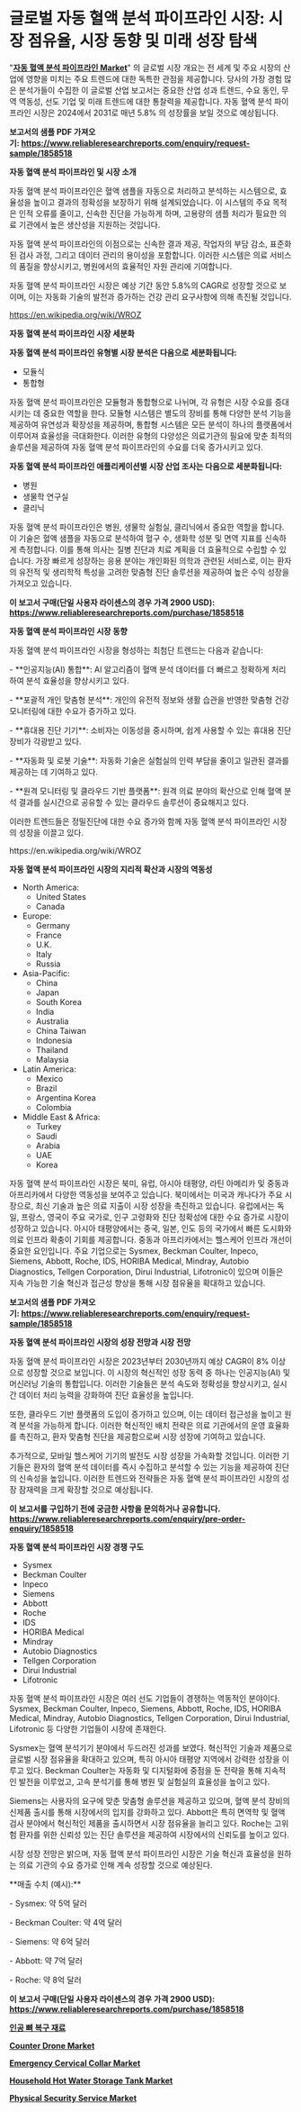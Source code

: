 <p><h1>글로벌 자동 혈액 분석 파이프라인 시장: 시장 점유율, 시장 동향 및 미래 성장 탐색</h1></p><p>"<strong><a href="https://www.reliableresearchreports.com/automatic-blood-analysis-pipeline-r1858518">자동 혈액 분석 파이프라인 Market</a></strong>" 의 글로벌 시장 개요는 전 세계 및 주요 시장의 산업에 영향을 미치는 주요 트렌드에 대한 독특한 관점을 제공합니다. 당사의 가장 경험 많은 분석가들이 수집한 이 글로벌 산업 보고서는 중요한 산업 성과 트렌드, 수요 동인, 무역 역동성, 선도 기업 및 미래 트렌드에 대한 통찰력을 제공합니다. 자동 혈액 분석 파이프라인 시장은 2024에서 2031로 매년 5.8% 의 성장률을 보일 것으로 예상됩니다.</p>
<p><strong>보고서의 샘플 PDF 가져오기:&nbsp;<a href="https://www.reliableresearchreports.com/enquiry/request-sample/1858518">https://www.reliableresearchreports.com/enquiry/request-sample/1858518</a></strong></p>
<p><strong>자동 혈액 분석 파이프라인 및 시장 소개</strong></p>
<p><p>자동 혈액 분석 파이프라인은 혈액 샘플을 자동으로 처리하고 분석하는 시스템으로, 효율성을 높이고 결과의 정확성을 보장하기 위해 설계되었습니다. 이 시스템의 주요 목적은 인적 오류를 줄이고, 신속한 진단을 가능하게 하며, 고용량의 샘플 처리가 필요한 의료 기관에서 높은 생산성을 지원하는 것입니다. </p><p>자동 혈액 분석 파이프라인의 이점으로는 신속한 결과 제공, 작업자의 부담 감소, 표준화된 검사 과정, 그리고 데이터 관리의 용이성을 포함합니다. 이러한 시스템은 의료 서비스의 품질을 향상시키고, 병원에서의 효율적인 자원 관리에 기여합니다. </p><p>자동 혈액 분석 파이프라인 시장은 예상 기간 동안 5.8%의 CAGR로 성장할 것으로 보이며, 이는 자동화 기술의 발전과 증가하는 건강 관리 요구사항에 의해 촉진될 것입니다.</p></p>
<p><a href="https://en.wikipedia.org/wiki/WROZ">https://en.wikipedia.org/wiki/WROZ</a></p>
<p><strong>자동 혈액 분석 파이프라인 시장 세분화</strong></p>
<p><strong>자동 혈액 분석 파이프라인 유형별 시장 분석은 다음으로 세분화됩니다:</strong></p>
<p><ul><li>모듈식</li><li>통합형</li></ul></p>
<p><p>자동 혈액 분석 파이프라인은 모듈형과 통합형으로 나뉘며, 각 유형은 시장 수요를 증대시키는 데 중요한 역할을 한다. 모듈형 시스템은 별도의 장비를 통해 다양한 분석 기능을 제공하여 유연성과 확장성을 제공하며, 통합형 시스템은 모든 분석이 하나의 플랫폼에서 이루어져 효율성을 극대화한다. 이러한 유형의 다양성은 의료기관의 필요에 맞춘 최적의 솔루션을 제공하여 자동 혈액 분석 파이프라인의 수요를 더욱 증가시키고 있다.</p></p>
<p><strong>자동 혈액 분석 파이프라인 애플리케이션별 시장 산업 조사는 다음으로 세분화됩니다:</strong></p>
<p><ul><li>병원</li><li>생물학 연구실</li><li>클리닉</li></ul></p>
<p><p>자동 혈액 분석 파이프라인은 병원, 생물학 실험실, 클리닉에서 중요한 역할을 합니다. 이 기술은 혈액 샘플을 자동으로 분석하여 혈구 수, 생화학 성분 및 면역 지표를 신속하게 측정합니다. 이를 통해 의사는 질병 진단과 치료 계획을 더 효율적으로 수립할 수 있습니다. 가장 빠르게 성장하는 응용 분야는 개인화된 의학과 관련된 서비스로, 이는 환자의 유전적 및 생리학적 특성을 고려한 맞춤형 진단 솔루션을 제공하여 높은 수익 성장을 가져오고 있습니다.</p></p>
<p><strong>이 보고서 구매(단일 사용자 라이센스의 경우 가격 2900 USD): <a href="https://www.reliableresearchreports.com/purchase/1858518">https://www.reliableresearchreports.com/purchase/1858518</a></strong></p>
<p><strong>자동 혈액 분석 파이프라인 시장 동향</strong></p>
<p><p>자동 혈액 분석 파이프라인 시장을 형성하는 최첨단 트렌드는 다음과 같습니다:</p><p>- **인공지능(AI) 통합**: AI 알고리즘이 혈액 분석 데이터를 더 빠르고 정확하게 처리하여 분석 효율성을 향상시키고 있다.</p><p>  </p><p>- **포괄적 개인 맞춤형 분석**: 개인의 유전적 정보와 생활 습관을 반영한 맞춤형 건강 모니터링에 대한 수요가 증가하고 있다.</p><p>  </p><p>- **휴대용 진단 기기**: 소비자는 이동성을 중시하며, 쉽게 사용할 수 있는 휴대용 진단 장비가 각광받고 있다.</p><p>  </p><p>- **자동화 및 로봇 기술**: 자동화 기술은 실험실의 인력 부담을 줄이고 일관된 결과를 제공하는 데 기여하고 있다.</p><p>  </p><p>- **원격 모니터링 및 클라우드 기반 플랫폼**: 원격 의료 분야의 확산으로 인해 혈액 분석 결과를 실시간으로 공유할 수 있는 클라우드 솔루션이 중요해지고 있다.</p><p>이러한 트렌드들은 정밀진단에 대한 수요 증가와 함께 자동 혈액 분석 파이프라인 시장의 성장을 이끌고 있다.</p></p>
<p>https://en.wikipedia.org/wiki/WROZ</p>
<p><strong>자동 혈액 분석 파이프라인 시장의 지리적 확산과 시장의 역동성</strong></p>
<p><ul>
    <li>
        North America:
        <ul>
            <li>United States</li>
            <li>Canada</li>
        </ul>
    </li>
    <li>
        Europe:
        <ul>
            <li>Germany</li>
            <li>France</li>
            <li>U.K.</li>
            <li>Italy</li>
            <li>Russia</li>
        </ul>
    </li>
    <li>
        Asia-Pacific:
        <ul>
            <li>China</li>
            <li>Japan</li>
            <li>South Korea</li>
            <li>India</li>
            <li>Australia</li>
            <li>China Taiwan</li>
            <li>Indonesia</li>
            <li>Thailand</li>
            <li>Malaysia</li>
        </ul>
    </li>
    <li>
        Latin America:
        <ul>
            <li>Mexico</li>
            <li>Brazil</li>
            <li>Argentina Korea</li>
            <li>Colombia</li>
        </ul>
    </li>
    <li>
        Middle East & Africa:
        <ul>
            <li>Turkey</li>
            <li>Saudi</li>
            <li>Arabia</li>
            <li>UAE</li>
            <li>Korea</li>
        </ul>
    </li>
    </ul></p>
<p><p>자동 혈액 분석 파이프라인 시장은 북미, 유럽, 아시아 태평양, 라틴 아메리카 및 중동과 아프리카에서 다양한 역동성을 보여주고 있습니다. 북미에서는 미국과 캐나다가 주요 시장으로, 최신 기술과 높은 의료 지출이 시장 성장을 촉진하고 있습니다. 유럽에서는 독일, 프랑스, 영국이 주요 국가로, 인구 고령화와 진단 정확성에 대한 수요 증가로 시장이 성장하고 있습니다. 아시아 태평양에서는 중국, 일본, 인도 등의 국가에서 빠른 도시화와 의료 인프라 확충이 기회를 제공합니다. 중동과 아프리카에서는 헬스케어 인프라 개선이 중요한 요인입니다. 주요 기업으로는 Sysmex, Beckman Coulter, Inpeco, Siemens, Abbott, Roche, IDS, HORIBA Medical, Mindray, Autobio Diagnostics, Tellgen Corporation, Dirui Industrial, Lifotronic이 있으며 이들은 지속 가능한 기술 혁신과 접근성 향상을 통해 시장 점유율을 확대하고 있습니다.</p></p>
<p><strong>보고서의 샘플 PDF 가져오기:&nbsp;<a href="https://www.reliableresearchreports.com/enquiry/request-sample/1858518">https://www.reliableresearchreports.com/enquiry/request-sample/1858518</a></strong></p>
<p><strong>자동 혈액 분석 파이프라인 시장의 성장 전망과 시장 전망</strong></p>
<p><p>자동 혈액 분석 파이프라인 시장은 2023년부터 2030년까지 예상 CAGR이 8% 이상으로 성장할 것으로 보입니다. 이 시장의 혁신적인 성장 동력 중 하나는 인공지능(AI) 및 머신러닝 기술의 통합입니다. 이러한 기술들은 분석 속도와 정확성을 향상시키고, 실시간 데이터 처리 능력을 강화하여 진단 효율성을 높입니다.</p><p>또한, 클라우드 기반 플랫폼의 도입이 증가하고 있으며, 이는 데이터 접근성을 높이고 원격 분석을 가능하게 합니다. 이러한 혁신적인 배치 전략은 의료 기관에서의 운영 효율화를 촉진하고, 환자 맞춤형 진단을 제공함으로써 시장 성장에 기여하고 있습니다.</p><p>추가적으로, 모바일 헬스케어 기기의 발전도 시장 성장을 가속화할 것입니다. 이러한 기기들은 환자의 혈액 분석 데이터를 즉시 수집하고 분석할 수 있는 기능을 제공하여 진단의 신속성을 높입니다. 이러한 트렌드와 전략들은 자동 혈액 분석 파이프라인 시장의 성장 잠재력을 크게 확장할 것으로 예상됩니다.</p></p>
<p><strong>이 보고서를 구입하기 전에 궁금한 사항을 문의하거나 공유합니다. <a href="https://www.reliableresearchreports.com/enquiry/pre-order-enquiry/1858518">https://www.reliableresearchreports.com/enquiry/pre-order-enquiry/1858518</a></strong></p>
<p><strong>자동 혈액 분석 파이프라인 시장 경쟁 구도</strong></p>
<p><ul><li>Sysmex</li><li>Beckman Coulter</li><li>Inpeco</li><li>Siemens</li><li>Abbott</li><li>Roche</li><li>IDS</li><li>HORIBA Medical</li><li>Mindray</li><li>Autobio Diagnostics</li><li>Tellgen Corporation</li><li>Dirui Industrial</li><li>Lifotronic</li></ul></p>
<p><p>자동 혈액 분석 파이프라인 시장은 여러 선도 기업들이 경쟁하는 역동적인 분야이다. Sysmex, Beckman Coulter, Inpeco, Siemens, Abbott, Roche, IDS, HORIBA Medical, Mindray, Autobio Diagnostics, Tellgen Corporation, Dirui Industrial, Lifotronic 등 다양한 기업들이 시장에 존재한다.</p><p>Sysmex는 혈액 분석기기 분야에서 두드러진 성과를 보였다. 혁신적인 기술과 제품으로 글로벌 시장 점유율을 확대하고 있으며, 특히 아시아 태평양 지역에서 강력한 성장을 이루고 있다. Beckman Coulter는 자동화 및 디지털화에 중점을 둔 전략을 통해 지속적인 발전을 이루었고, 고속 분석기를 통해 병원 및 실험실의 효율성을 높이고 있다.</p><p>Siemens는 사용자의 요구에 맞춘 맞춤형 솔루션을 제공하고 있으며, 혈액 분석 장비의 신제품 출시를 통해 시장에서의 입지를 강화하고 있다. Abbott은 특히 면역학 및 혈액 검사 분야에서 혁신적인 제품을 출시하면서 시장 점유율을 늘리고 있다. Roche는 고위험 환자를 위한 신뢰성 있는 진단 솔루션을 제공하여 시장에서의 신뢰도를 높이고 있다.</p><p>시장 성장 전망은 밝으며, 자동 혈액 분석 파이프라인 시장은 기술 혁신과 효율성을 원하는 의료 기관의 수요 증가로 인해 계속 성장할 것으로 예상된다.</p><p>**매출 수치 (예시):**</p><p>- Sysmex: 약 5억 달러</p><p>- Beckman Coulter: 약 4억 달러</p><p>- Siemens: 약 6억 달러</p><p>- Abbott: 약 7억 달러</p><p>- Roche: 약 8억 달러</p></p>
<p><strong>이 보고서 구매(단일 사용자 라이센스의 경우 가격 2900 USD): <a href="https://www.reliableresearchreports.com/purchase/1858518">https://www.reliableresearchreports.com/purchase/1858518</a></strong></p>
<p><strong><p><a href="https://github.com/laholand/Market-Research-Report-List-6/blob/main/7381492108309.md">인공 뼈 복구 재료</a></p><p><a href="https://www.linkedin.com/pulse/deep-dive-counter-drone-market-itstrends-segmentation-pafpe?trackingId=iK%2BpwLsYQom9gIwGtzKOhQ%3D%3D">Counter Drone Market</a></p><p><a href="https://issuu.com/reportprime-2/docs/emergency-cervical-collar-market-si_402028837c758d">Emergency Cervical Collar Market</a></p><p><a href="https://issuu.com/reportprime-2/docs/household-hot-water-storage-tank-ma_5308d3595cbd49">Household Hot Water Storage Tank Market</a></p><p><a href="https://www.linkedin.com/pulse/global-physical-security-service-industry-types-applications-market-4pkge?trackingId=VAMnXobsRXia8rLpvXHNCw%3D%3D">Physical Security Service Market</a></p></strong></p>
<p></p>